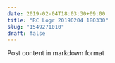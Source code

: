 ```yaml
---
date: 2019-02-04T18:03:30+09:00
title: "RC Logr 20190204 180330"
slug: "1549271010"
draft: false
---
```


Post content in markdown format
